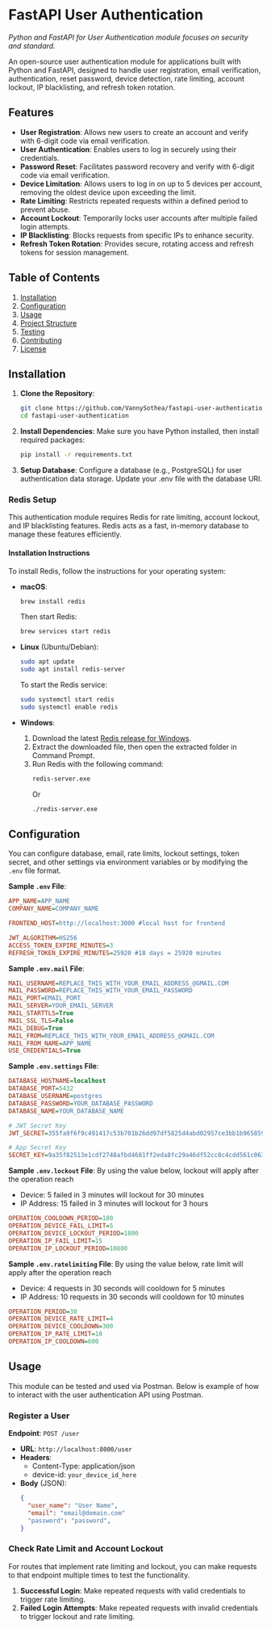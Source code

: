 # FastAPI User Authentication
<p><em>Python and FastAPI for User Authentication module focuses on security and standard.</em></p>

An open-source user authentication module for applications built with Python and FastAPI, designed to handle user registration, email verification, authentication, reset password, device detection, rate limiting, account lockout, IP blacklisting, and refresh token rotation.

## Features
- **User Registration**: Allows new users to create an account and verify with 6-digit code via email verification.
- **User Authentication**: Enables users to log in securely using their credentials.
- **Password Reset**: Facilitates password recovery and verify with 6-digit code via email verification.
- **Device Limitation**: Allows users to log in on up to 5 devices per account, removing the oldest device upon exceeding the limit.
- **Rate Limiting**: Restricts repeated requests within a defined period to prevent abuse.
- **Account Lockout**: Temporarily locks user accounts after multiple failed login attempts.
- **IP Blacklisting**: Blocks requests from specific IPs to enhance security.
- **Refresh Token Rotation**: Provides secure, rotating access and refresh tokens for session management.



## Table of Contents
1. [Installation](#installation)
2. [Configuration](#configuration)
3. [Usage](#usage)
4. [Project Structure](#project-structure)
5. [Testing](#testing)
6. [Contributing](#contributing)
7. [License](#license)

## Installation
1. **Clone the Repository**:
   ```bash
   git clone https://github.com/VannySothea/fastapi-user-authentication.git
   cd fastapi-user-authentication
   ```
2. **Install Dependencies**: Make sure you have Python installed, then install required packages:
   ```bash
   pip install -r requirements.txt
   ```
3. **Setup Database**: Configure a database (e.g., PostgreSQL) for user authentication data storage. Update your .env file with the database URI.
  
### Redis Setup
This authentication module requires Redis for rate limiting, account lockout, and IP blacklisting features. Redis acts as a fast, in-memory database to manage these features efficiently.

#### Installation Instructions
To install Redis, follow the instructions for your operating system:

- **macOS**:
  ```bash
  brew install redis
  ```
  Then start Redis:
  ```bash
  brew services start redis
  ```

- **Linux** (Ubuntu/Debian):
  ```bash
  sudo apt update
  sudo apt install redis-server
  ```
  To start the Redis service:
  ```bash
  sudo systemctl start redis
  sudo systemctl enable redis
  ```

- **Windows**:
  1. Download the latest <a href="https://github.com/microsoftarchive/redis/releases" target="_blank">Redis release for Windows</a>.
  2. Extract the downloaded file, then open the extracted folder in Command Prompt.
  3. Run Redis with the following command:
     ```bash
     redis-server.exe
     ```
     Or
     ```bash
     ./redis-server.exe
     ```

## Configuration
You can configure database, email, rate limits, lockout settings, token secret, and other settings via environment variables or by modifying the `.env` file format.

**Sample `.env` File**:
```ini
APP_NAME=APP_NAME
COMPANY_NAME=COMPANY_NAME

FRONTEND_HOST=http://localhost:3000 #local host for frontend

JWT_ALGORITHM=HS256
ACCESS_TOKEN_EXPIRE_MINUTES=3
REFRESH_TOKEN_EXPIRE_MINUTES=25920 #18 days = 25920 minutes
```

**Sample `.env.mail` File**:
```ini
MAIL_USERNAME=REPLACE_THIS_WITH_YOUR_EMAIL_ADDRESS_@GMAIL.COM
MAIL_PASSWORD=REPLACE_THIS_WITH_YOUR_EMAIL_PASSWORD
MAIL_PORT=EMAIL_PORT
MAIL_SERVER=YOUR_EMAIL_SERVER
MAIL_STARTTLS=True
MAIL_SSL_TLS=False
MAIL_DEBUG=True
MAIL_FROM=REPLACE_THIS_WITH_YOUR_EMAIL_ADDRESS_@GMAIL.COM
MAIL_FROM_NAME=APP_NAME
USE_CREDENTIALS=True
```

**Sample `.env.settings` File**:
```ini
DATABASE_HOSTNAME=localhost
DATABASE_PORT=5432
DATABASE_USERNAME=postgres
DATABASE_PASSWORD=YOUR_DATABASE_PASSWORD
DATABASE_NAME=YOUR_DATABASE_NAME

# JWT Secret Key
JWT_SECRET=355fa9f6f9c491417c53b701b26dd97df5825d4abd02957ce3bb1b9658593d9a

# App Secret Key
SECRET_KEY=9a35f82513e1cdf2748afbd4681ff2eda8fc29a46df52cc8c4cdd561c0632400
```

**Sample `.env.lockout` File**:
By using the value below, lockout will apply after the operation reach
- Device: 5 failed in 3 minutes will lockout for 30 minutes
- IP Address: 15 failed in 3 minutes will lockout for 3 hours
```ini
OPERATION_COOLDOWN_PERIOD=180
OPERATION_DEVICE_FAIL_LIMIT=5 
OPERATION_DEVICE_LOCKOUT_PERIOD=1800
OPERATION_IP_FAIL_LIMIT=15
OPERATION_IP_LOCKOUT_PERIOD=10800
```

**Sample `.env.ratelimiting` File**:
By using the value below, rate limit will apply after the operation reach
- Device: 4 requests in 30 seconds will cooldown for 5 minutes
- IP Address: 10 requests in 30 seconds will cooldown for 10 minutes
```ini
OPERATION_PERIOD=30
OPERATION_DEVICE_RATE_LIMIT=4
OPERATION_DEVICE_COOLDOWN=300
OPERATION_IP_RATE_LIMIT=10
OPERATION_IP_COOLDOWN=600
```

## Usage
This module can be tested and used via Postman. Below is example of how to interact with the user authentication API using Postman.

### Register a User
**Endpoint**: `POST /user`

- **URL**: `http://localhost:8000/user`
- **Headers**:
  - Content-Type: application/json
  - device-id: `your_device_id_here`
- **Body** (JSON):
  ```json
  {
    "user_name": "User Name",
    "email": "email@domain.com"
    "password": "password",
  }
  ```
  


### Check Rate Limit and Account Lockout
For routes that implement rate limiting and lockout, you can make requests to that endpoint multiple times to test the functionality.

1. **Successful Login**: Make repeated requests with valid credentials to trigger rate limiting.
2. **Failed Login Attempts**: Make repeated requests with invalid credentials to trigger lockout and rate limiting.
